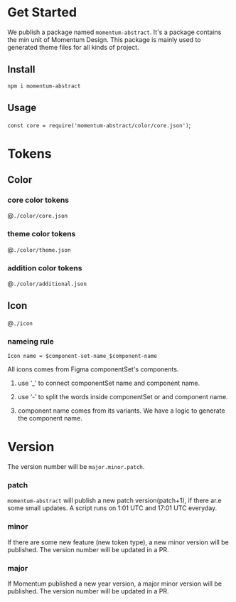 # Get Started

We publish a package named `momentum-abstract`. It's a package contains the min unit of Momentum Design.
This package is mainly used to generated theme files for all kinds of project.

## Install

`npm i momentum-abstract`

## Usage

`const core = require('momentum-abstract/color/core.json')`;

# Tokens

## Color

### core color tokens

@`./color/core.json`

### theme color tokens

@`./color/theme.json`

### addition color tokens

@`./color/additional.json`

## Icon

@`./icon`

### nameing rule

`Icon name = $component-set-name_$component-name`

All icons comes from Figma componentSet's components.

1. use ‘\_’ to connect componentSet name and component name.

2. use ‘-’ to split the words inside componentSet or and component name.

3. component name comes from its variants. We have a logic to generate the component name.

# Version

The version number will be `major.minor.patch`.

### patch

`momentum-abstract` will publish a new patch version(patch+1), if there ar.e some small updates. A script runs on 1:01 UTC and 17:01 UTC everyday.

### minor

If there are some new feature (new token type), a new minor version will be published. The version number will be updated in a PR.

### major

If Momentum published a new year version, a major minor version will be published. The version number will be updated in a PR.
